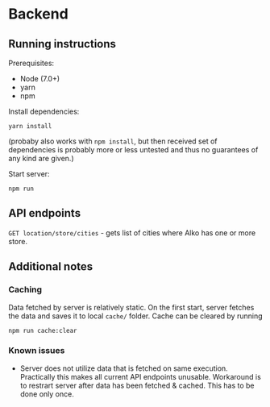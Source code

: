 # Backend

## Running instructions
Prerequisites:
- Node (7.0+)
- yarn
- npm

Install dependencies:
```
yarn install
```
(probaby also works with `npm install`, but then received set of dependencies is probably more or less untested and thus no guarantees of any kind are given.)

Start server:
```
npm run
```

## API endpoints

`GET location/store/cities` - gets list of cities where Alko has one or more store.

## Additional notes
### Caching
Data fetched by server is relatively static. On the first start, server fetches the data and saves it to local `cache/` folder.
Cache can be cleared by running
```
npm run cache:clear
```

### Known issues
- Server does not utilize data that is fetched on same execution. Practically this makes all current API endpoints unusable. Workaround is to restrart server after data has been fetched & cached. This has to be done only once.
